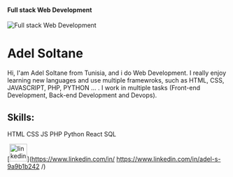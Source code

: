 #### Full stack Web Development 
![Full stack Web Development ](https://pbs.twimg.com/profile_banners/1569646202060419073/1663067875/600x200)

# Adel Soltane
Hi, I'am Adel Soltane from Tunisia, and i do Web Development. I really enjoy learning new languages and use multiple framewroks, such as HTML, CSS, JAVASCRIPT, PHP, PYTHON ... . 
I work in multiple tasks (Front-end Development, Back-end Development and Devops).

## Skills: 
HTML
CSS 
JS
PHP
Python
React
SQL

[<img src='https://cdn.jsdelivr.net/npm/simple-icons@3.0.1/icons/linkedin.svg' alt='linkedin' height='40'>](https://www.linkedin.com/in/ https://www.linkedin.com/in/adel-s-9a9b1b242 /)  







